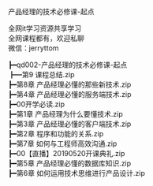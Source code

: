 产品经理的技术必修课-起点

全网it学习资源共享学习<br>全网课程都有，欢迎私聊<br>微信：jerryttom<br>

┣━qd002-产品经理的技术必修课-起点<br> ┣━第9 课程总结.zip<br> ┣━第8章 产品经理必懂的那些新技术.zip<br> ┣━第4章 产品经理必懂的服务端技术.zip<br> ┣━00开学必读.zip<br> ┣━第1章 产品经理为什么要懂技术.zip<br> ┣━第3章 产品经理必懂的客户端技术.zip<br> ┣━第2章 程序和功能的关系.zip<br> ┣━第7章 如何与工程师高效沟通.zip<br> ┣━00【直播】20190520开课典礼.zip<br> ┣━第5章 产品经理必懂的数据库知识.zip<br> ┣━第6章 如何运用技术思维进行产品设计.zip